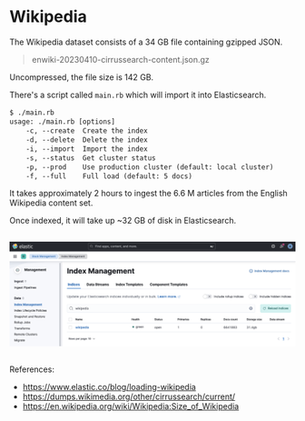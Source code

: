 # Wikipedia

The Wikipedia dataset consists of a 34 GB file containing gzipped JSON.

> enwiki-20230410-cirrussearch-content.json.gz

Uncompressed, the file size is 142 GB.

There's a script called `main.rb` which will import it into Elasticsearch.

```
$ ./main.rb
usage: ./main.rb [options]
    -c, --create  Create the index
    -d, --delete  Delete the index
    -i, --import  Import the index
    -s, --status  Get cluster status
    -p, --prod    Use production cluster (default: local cluster)
    -f, --full    Full load (default: 5 docs)
```

It takes approximately 2 hours to ingest the 6.6 M articles from the English Wikipedia content set.

Once indexed, it will take up ~32 GB of disk in Elasticsearch.

<img src="size.png" style="margin: 15px 0;"/>

References:

- https://www.elastic.co/blog/loading-wikipedia
- https://dumps.wikimedia.org/other/cirrussearch/current/
- https://en.wikipedia.org/wiki/Wikipedia:Size_of_Wikipedia
